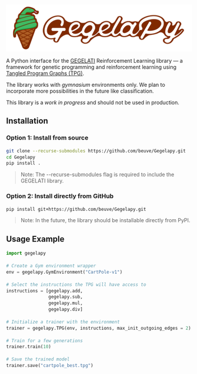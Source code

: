 ![Alt text](docs/gegelapy-logo.svg)

A Python interface for the [GEGELATI](https://github.com/GEGELATI/GEGELATI) Reinforcement Learning library — a framework for genetic programming and reinforcement learning using [Tangled Program Graphs (TPG)](https://hal.science/hal-03057652/document).

The library works with *gymnasium* environments only. We plan to incorporate more possibilities in the future like classification.

This library is a *work in progress* and should not be used in production.

## Installation

### Option 1: Install from source

```bash
git clone --recurse-submodules https://github.com/beuve/Gegelapy.git
cd Gegelapy
pip install .
```

> Note: The --recurse-submodules flag is required to include the GEGELATI library.

### Option 2: Install directly from GitHub

```bash
pip install git+https://github.com/beuve/Gegelapy.git
```

> Note: In the future, the library should be installable directly from PyPI.

## Usage Example

```python
import gegelapy

# Create a Gym environment wrapper
env = gegelapy.GymEnvironment("CartPole-v1")

# Select the instructions the TPG will have access to
instructions = [gegelapy.add, 
                gegelapy.sub, 
                gegelapy.mul, 
                gegelapy.div]

# Initialize a trainer with the environment
trainer = gegelapy.TPG(env, instructions, max_init_outgoing_edges = 2)

# Train for a few generations
trainer.train(10)

# Save the trained model
trainer.save("cartpole_best.tpg")
```
